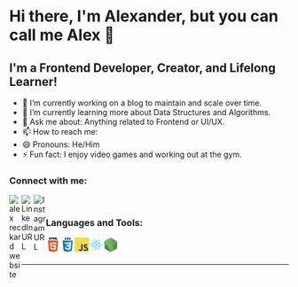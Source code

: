 # Hi there, I'm Alexander, but you can call me Alex 👋

## I'm a Frontend Developer, Creator, and Lifelong Learner!

- 🔭 I’m currently working on a blog to maintain and scale over time.
- 🌱 I’m currently learning more about Data Structures and Algorithms.
- 💬 Ask me about: Anything related to Frontend or UI/UX.
- 📫 How to reach me: <style color=white>www.linkedin.com/in/alexreckard</style>
- 😄 Pronouns: He/Him
- ⚡ Fun fact: I enjoy video games and working out at the gym.

### Connect with me:

[<img align="left" alt="alex reckard website" width="22px" src="https://raw.githubusercontent.com/peterthehan/peterthehan/master/assets/github.svg" />][website]
[<img align="left" alt="LinkedIn URL" width="22px" src="https://static.vecteezy.com/system/resources/previews/018/930/587/non_2x/linkedin-logo-linkedin-icon-transparent-free-png.png" />][linkedin]
[<img align="left" alt="Instagram URL" width="22px" src="https://raw.githubusercontent.com/peterthehan/peterthehan/master/assets/instagram.svg" />][instagram]

<br />

### Languages and Tools:

<img align="left" alt="HTML5" width="26px" src="https://raw.githubusercontent.com/github/explore/main/topics/html/html.png" />
<img align="left" alt="CSS3" width="26px" src="https://raw.githubusercontent.com/github/explore/main/topics/css/css.png" />
<img align="left" alt="JavaScript" width="26px" src="https://raw.githubusercontent.com/github/explore/main/topics/javascript/javascript.png" />
<img align="left" alt="React" width="26px" src="https://raw.githubusercontent.com/github/explore/main/topics/react/react.png" />
<img align="left" alt="Node.js" width="26px" src="https://raw.githubusercontent.com/github/explore/main/topics/nodejs/nodejs.png" />

<br />
<br />

---

[website]: https://alexreckard.com
[instagram]: https://www.instagram.com/alex_reckard
[linkedin]: https://www.linkedin.com/in/alexreckard
